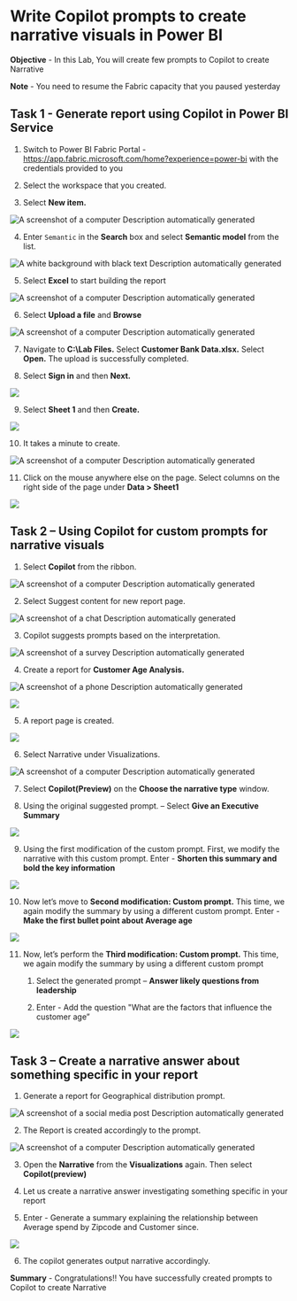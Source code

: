 # Write Copilot prompts to create narrative visuals in Power BI

**Objective** - In this Lab, You will create few prompts to Copilot to create Narrative

**Note** - You need to resume the Fabric capacity that you paused yesterday

## Task 1 - Generate report using Copilot in Power BI Service

1.  Switch to Power BI Fabric Portal -
    <https://app.fabric.microsoft.com/home?experience=power-bi> with
    the credentials provided to you

2.  Select the workspace that you created.

3.  Select **New item.**

![A screenshot of a computer Description automatically
generated](./media/media7/image1.png)

4.  Enter `Semantic` in the **Search** box and select **Semantic
    model** from the list.

![A white background with black text Description automatically
generated](./media/media7/image2.png)

5.  Select **Excel** to start building the report

![A screenshot of a computer Description automatically
generated](./media/media7/image3.png)

6.  Select **Upload a file** and **Browse**

![A screenshot of a computer Description automatically
generated](./media/media7/image4.png)

7.  Navigate to **C:\Lab Files.** Select **Customer Bank Data.xlsx.**
    Select **Open.** The upload is successfully completed.

8.  Select **Sign in** and then **Next.**

![](./media/media7/image5.png)

9.  Select **Sheet 1** and then **Create.**

![](./media/media7/image6.png)

10. It takes a minute to create.

![A screenshot of a computer Description automatically
generated](./media/media7/image7.png)

11. Click on the mouse anywhere else on the page. Select columns on the
    right side of the page under **Data \> Sheet1**

![](./media/media7/image8.png)

## Task 2 – Using Copilot for custom prompts for narrative visuals

1.  Select **Copilot** from the ribbon.

![A screenshot of a computer Description automatically
generated](./media/media7/image9.png)

2.  Select Suggest content for new report page.

![A screenshot of a chat Description automatically
generated](./media/media7/image10.png)

3.  Copilot suggests prompts based on the interpretation.

![A screenshot of a survey Description automatically
generated](./media/media7/image11.png)

4.  Create a report for **Customer Age Analysis.**

![A screenshot of a phone Description automatically
generated](./media/media7/image12.png)

![](./media/media7/image13.png)

5.  A report page is created.

![](./media/media7/image14.png)

6.  Select Narrative under Visualizations.

![A screenshot of a computer Description automatically
generated](./media/media7/image15.png)

7.  Select **Copilot(Preview)** on the **Choose the narrative type**
    window.

8.  Using the original suggested prompt. – Select **Give an Executive
    Summary**

![](./media/media7/image16.png)

9.  Using the first modification of the custom prompt. First, we modify
    the narrative with this custom prompt. Enter - **Shorten this
    summary and bold the key information**

![](./media/media7/image17.png)

10. Now let’s move to **Second modification: Custom prompt.** This time,
    we again modify the summary by using a different custom prompt.
    Enter - **Make the first bullet point about Average age**

![](./media/media7/image18.png)

11. Now, let’s perform the **Third modification: Custom prompt.** This
    time, we again modify the summary by using a different custom prompt

    1.  Select the generated prompt – **Answer likely questions from
        leadership**

    2.  Enter - Add the question "What are the factors that influence
        the customer age”

![](./media/media7/image19.png)

## Task 3 – Create a narrative answer about something specific in your report

1.  Generate a report for Geographical distribution prompt.

![A screenshot of a social media post Description automatically
generated](./media/media7/image20.png)

2.  The Report is created accordingly to the prompt.

![A screenshot of a computer Description automatically
generated](./media/media7/image21.png)

3.  Open the **Narrative** from the **Visualizations** again. Then
    select **Copilot(preview)**

4.  Let us create a narrative answer investigating something specific in
    your report

5.  Enter - Generate a summary explaining the relationship between
    Average spend by Zipcode and Customer since.

![](./media/media7/image22.png)

6.  The copilot generates output narrative accordingly.

**Summary** - Congratulations!! You have successfully created prompts to Copilot to create Narrative
